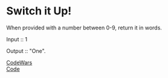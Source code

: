 # Switch it Up!

When provided with a number between 0-9, return it in words.

Input :: 1

Output :: "One".


[CodeWars](https://www.codewars.com/kata/5808dcb8f0ed42ae34000031/cpp)
<br>
[Code](https://github.com/govah/Sherlock/blob/main/Easy/Switch%20it%20Up!/code.cpp)
